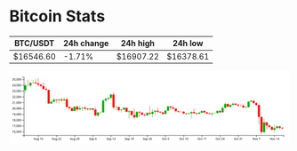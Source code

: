 # Bitcoin Stats

BTC/USDT|24h change|24h high|24h low|
|---|---|---|---|
|$16546.60|-1.71%|$16907.22|$16378.61|

<img src="./chart.svg">
